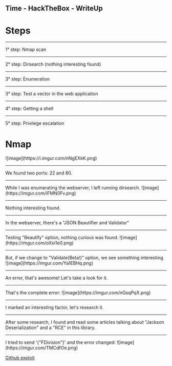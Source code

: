 <script src="https://www.hackthebox.eu/badge/36120"></script>

<h2>Time - HackTheBox - WriteUp</h2>


<h1>Steps</h1>

<hr>1° step: Nmap scan
<hr>2° step: Dirsearch (nothing interesting found)
<hr>3° step: Enumeration
<hr>3° step: Test a vector in the web application
<hr>4° step: Getting a shell
<hr>5° step: Privilege escalation


<h1>Nmap</h1>
![image](https://i.imgur.com/nNgEXkK.png)
<hr>We found two ports: 22 and 80.

<hr>While I was enumerating the webserver, I left running dirsearch.
![image](https://imgur.com/iFMN0Fv.png)
<hr>Nothing interesting found.


<hr>In the webserver, there's a "JSON Beautifier and Validator"
<hr>Testing "Beautify" option, nothing curious was found.
![image](https://imgur.com/oXxi1e0.png)

<hr>But, if we change to "Validate(Beta!)" option, we see something interesting.
![image](https://imgur.com/Ya1EBHq.png)
<hr>An error, that's awesome! Let's take a look for it.

<hr>That's the complete error:
![image](https://imgur.com/nGsqPqX.png)
<hr>I marked an interesting factor, let's research it.


<hr>After some research, I found and read some articles talking about "Jackson Deserialization" and a "RCE" in this library.
<hr>I tried to send '{"FDivision"}' and the error changed:
![image](https://imgur.com/TMCdfOe.png)

[Github exploit](https://github.com/jas502n/CVE-2019-12384)
